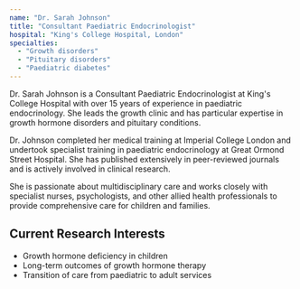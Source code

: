 ```yaml
---
name: "Dr. Sarah Johnson"
title: "Consultant Paediatric Endocrinologist"
hospital: "King's College Hospital, London"
specialties:
  - "Growth disorders"
  - "Pituitary disorders"
  - "Paediatric diabetes"
---
```


Dr. Sarah Johnson is a Consultant Paediatric Endocrinologist at King's College Hospital with over 15 years of experience in paediatric endocrinology. She leads the growth clinic and has particular expertise in growth hormone disorders and pituitary conditions.

Dr. Johnson completed her medical training at Imperial College London and undertook specialist training in paediatric endocrinology at Great Ormond Street Hospital. She has published extensively in peer-reviewed journals and is actively involved in clinical research.

She is passionate about multidisciplinary care and works closely with specialist nurses, psychologists, and other allied health professionals to provide comprehensive care for children and families.

## Current Research Interests

- Growth hormone deficiency in children
- Long-term outcomes of growth hormone therapy
- Transition of care from paediatric to adult services
